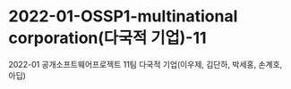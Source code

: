 # 2022-01-OSSP1-multinational corporation(다국적 기업)-11
2022-01 공개소프트웨어프로젝트 11팀 다국적 기업(이우제, 김단하, 박세홍, 손계호, 아딥)
